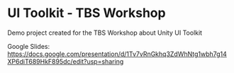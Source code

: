 # UI Toolkit - TBS Workshop
Demo project created for the TBS Workshop about Unity UI Toolkit

Google Slides: https://docs.google.com/presentation/d/1Tv7vRnGkhq3ZdWhNtg1wbh7g14XP6diT689HkF895dc/edit?usp=sharing

